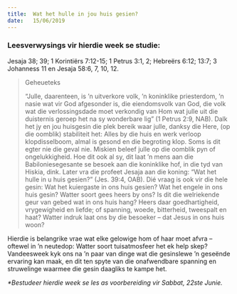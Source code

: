 ```yaml
---
title:  Wat het hulle in jou huis gesien?
date:   15/06/2019
---
```


### Leesverwysings vir hierdie week se studie: 
Jesaja 38; 39; 1 Korintiërs 7:12-15; 1 Petrus 3:1, 2; Hebreërs 6:12; 13:7; 3 Johanness 11 en Jesaja 58:6, 7, 10, 12. 

> <p>Geheueteks</p> 
> “Julle, daarenteen, is ’n uitverkore volk, ’n koninklike priesterdom, ’n nasie wat vir God afgesonder is, die eiendomsvolk van God, die volk wat die verlossingsdade moet verkondig van Hom wat julle uit die duisternis geroep het na sy wonderbare lig” (1 Petrus 2:9, NAB). Dalk het jy en jou huisgesin die plek bereik waar julle, danksy die Here, (op die oomblik) stabiliteit het: Alles by die huis en werk verloop klopdisselboom, almal is gesond en die begroting klop. Soms is dit egter nie die geval nie. Miskien beleef julle op die oomblik pyn of ongelukkigheid. Hoe dit ook al sy, dit laat ’n mens aan die Babiloniesegesante se besoek aan die koninklike hof, in die tyd van Hiskia, dink. Later vra die profeet Jesaja aan die koning: “Wat het hulle in u huis gesien?” (Jes. 39:4, OAB). Dié vraag is ook vir die hele gesin: Wat het kuiergaste in ons huis gesien? Wat het engele in ons huis gesin? Watter soort gees heers by ons? Is dit die welriekende geur van gebed wat in ons huis hang? Heers daar goedhartigheid, vrygewigheid en liefde; of spanning, woede, bitterheid, tweespalt en haat? Watter indruk laat ons by die besoeker – dat Jesus in ons huis woon? 

Hierdie is belangrike vrae wat elke gelowige hom of haar moet afvra – oftewel in ’n neutedop: Watter soort tuisatmosfeer het ek help skep? Vandeesweek kyk ons na ’n paar van dinge wat die gesinslewe ’n geseënde ervaring kan maak, en dit ten spyte van die onafwendbare spanning en struwelinge waarmee die gesin daagliks te kampe het. 

_*Bestudeer hierdie week se les as voorbereiding vir Sabbat, 22ste Junie._